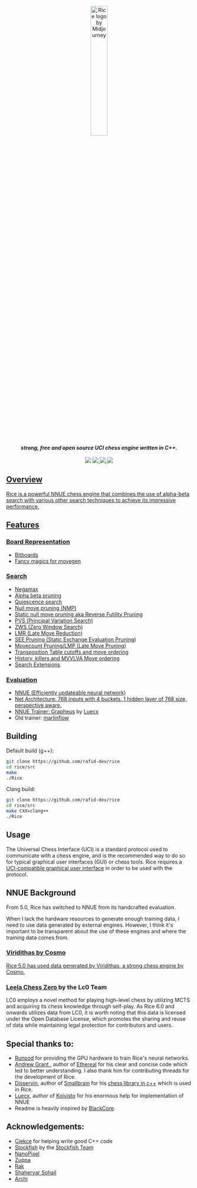 <div align="center">
    <img src="./imgs/logo.png" alt="Rice logo by Midjourney" width="30%">
    <br>
    <br>
    <b><i>strong, free and open source UCI chess engine written in C++.</i></b>
    <br>
    <br>
    <img src="https://img.shields.io/github/downloads/rafid-dev/rice/total?color=green&style=for-the-badge">
    <a href="./LICENSE"><img src="https://img.shields.io/github/license/rafid-dev/rice?color=blue&style=for-the-badge">
    <img src="https://img.shields.io/github/v/release/rafid-dev/rice?color=blue&label=Latest%20release&style=for-the-badge">
    <img src="https://img.shields.io/github/last-commit/rafid-dev/rice?color=critical&style=for-the-badge">
</div>

## Overview
Rice is a powerful NNUE chess engine that combines the use of alpha-beta search with various other search techniques to achieve its impressive performance.

## Features

### Board Representation
* Bitboards
* Fancy magics for movegen

### Search

* Negamax
* Alpha beta pruning
* Quiescence search
* Null move pruning (NMP)
* Static null move pruning aka Reverse Futility Pruning
* PVS (Principal Variation Search)
* ZWS (Zero Window Search)
* LMR (Late Move Reduction)
* SEE Pruning (Static Exchange Evaluation Pruning)
* Movecount Pruning/LMP (Late Move Pruning)
* Transposition Table cutoffs and move ordering
* History, killers and MVVLVA Move ordering
* Search Extensions

### Evaluation
* NNUE (Efficiently updateable neural network)
* Net Architecture: 768 inputs with 4 buckets, 1 hidden layer of 768 size, perspective aware.
* NNUE Trainer: <a href="https://github.com/Luecx/Grapheus">Grapheus</a> by <a href="https://github.com/Luecx/">Luecx</a>
* Old trainer: <a href="https://github.com/dsekercioglu/marlinflow">marlinflow</a>

## Building
Default build (g++):

```bash
git clone https://github.com/rafid-dev/rice
cd rice/src
make 
./Rice
```

Clang build:
```bash
git clone https://github.com/rafid-dev/rice
cd rice/src
make CXX=clang++
./Rice
```

## Usage
The Universal Chess Interface (UCI) is a standard protocol used to communicate with
a chess engine, and is the recommended way to do so for typical graphical user interfaces
(GUI) or chess tools. Rice requires a <a href="https://www.chessprogramming.org/UCI#GUIs">UCI-compatible graphical user interface</a> in order to be used with the protocol.

## NNUE Background
From 5.0, Rice has switched to NNUE from its handcrafted evaluation.

When I lack the hardware resources to generate enough training data, I need to use data generated by external engines. However, I think it's important to be transparent about the use of these engines and where the training data comes from.

### <a href="https://github.com/cosmobobak/viridithas/"> Viridithas by Cosmo
Rice 5.0 has used data generated by Viridithas, a strong chess engine by Cosmo.

### <a href="https://lczero.org"> Leela Chess Zero </a> by the Lc0 Team
LC0 employs a novel method for playing high-level chess by utilizing MCTS and acquiring its chess knowledge through self-play. As Rice 6.0 and onwards utilizes data from LC0, it is worth noting that this data is licensed under the Open Database License, which promotes the sharing and reuse of data while maintaining legal protection for contributors and users.

## Special thanks to:
* <a href="https://www.runpod.io/">Runpod</a> for providing the GPU hardware to train Rice's neural networks.
* <a href="https://github.com/AndyGrant"> Andrew Grant </a>, author of <a href="https://github.com/AndyGrant/Ethereal/">Ethereal</a> for his clear and concise code which led to better understanding. I also thank him for contributing threads for the development of Rice.
* <a href="https://github.com/Disservin">Disservin</a>, author of <a href="https://github.com/Disservin/Smallbrain">Smallbrain</a> for his <a href="https://github.com/Disservin/chess-library">chess library in c++</a> which is used in Rice.
* <a href="https://github.com/Luecx/">Luecx</a>, author of <a href="https://github.com/Luecx/Koivisto/">Koivisto</a> for his enormous help for implementation of NNUE
* Readme is heavily inspired by <a href="https://github.com/SzilBalazs/BlackCore">BlackCore</a>.

## Acknowledgements: 
* <a href="https://github.com/Ciekce">Ciekce</a> for helping write good C++ code
* <a href="https://github.com/official-stockfish/Stockfish/">Stockfish</a> by the <a href="https://github.com/official-stockfish/">Stockfish Team</a> 
* <a href="https://github.com/mhouppin/"> NanoPixel </a>
* <a href="https://github.com/pgg106">Zuppa</a>
* <a href="https://github.com/raklaptudirm">Rak</a>
* <a href="https://github.com/TheBlackPlague">Shaheryar Sohail</a>
* <a href="https://github.com/archishou">Archi</a>
